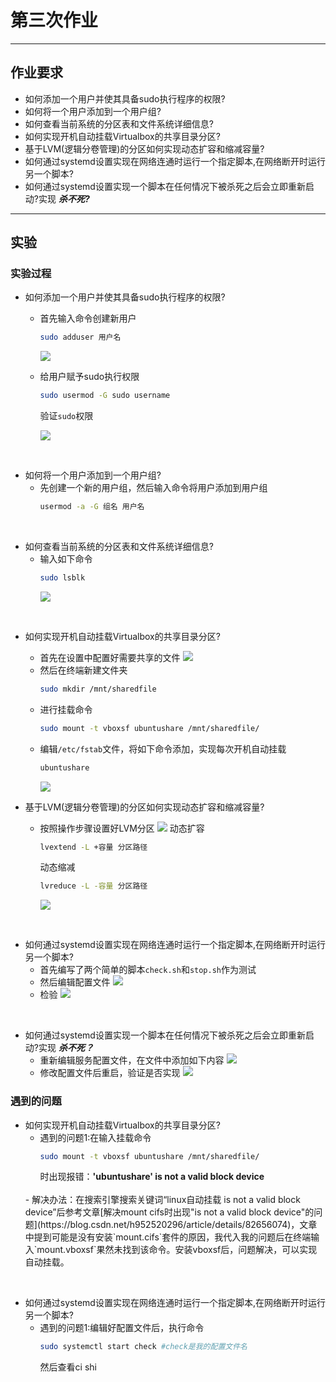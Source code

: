 # 第三次作业
---
## 作业要求

* 如何添加一个用户并使其具备sudo执行程序的权限?
* 如何将一个用户添加到一个用户组?
* 如何查看当前系统的分区表和文件系统详细信息?
* 如何实现开机自动挂载Virtualbox的共享目录分区?
* 基于LVM(逻辑分卷管理)的分区如何实现动态扩容和缩减容量?
* 如何通过systemd设置实现在网络连通时运行一个指定脚本,在网络断开时运行另一个脚本?
* 如何通过systemd设置实现一个脚本在任何情况下被杀死之后会立即重新启动?实现 ***杀不死?***
---

## 实验
### 实验过程
* 如何添加一个用户并使其具备sudo执行程序的权限?
    - 首先输入命令创建新用户
        ```bash
        sudo adduser 用户名
        ```
        ![](图片/1.1.png)
    - 给用户赋予sudo执行权限
        ```bash
        sudo usermod -G sudo username 
        ```
        验证`sudo`权限

        ![](图片/1.2.png)
<br>

* 如何将一个用户添加到一个用户组?
    - 先创建一个新的用户组，然后输入命令将用户添加到用户组
        ```bash
        usermod -a -G 组名 用户名
        ```
<br>

* 如何查看当前系统的分区表和文件系统详细信息?
    - 输入如下命令
        ```bash
        sudo lsblk
        ```
        ![](图片/3.1.png)
<br>

* 如何实现开机自动挂载Virtualbox的共享目录分区?
    - 首先在设置中配置好需要共享的文件
        ![](图片/4.1.png)
    - 然后在终端新建文件夹
        ```bash
        sudo mkdir /mnt/sharedfile
        ```
    - 进行挂载命令
        ```bash
        sudo mount -t vboxsf ubuntushare /mnt/sharedfile/
        ```
    - 编辑`/etc/fstab`文件，将如下命令添加，实现每次开机自动挂载
        ```bash
        ubuntushare 
        ```
        ![](图片/4.2.png)

* 基于LVM(逻辑分卷管理)的分区如何实现动态扩容和缩减容量?
    - 按照操作步骤设置好LVM分区
        ![](图片/5.1.png)
        动态扩容
        ```bash
        lvextend -L +容量 分区路径
        ```
        动态缩减
        ```bash
        lvreduce -L -容量 分区路径
        ```
        ![](图片/6.1.png)
<br>

* 如何通过systemd设置实现在网络连通时运行一个指定脚本,在网络断开时运行另一个脚本?
    - 首先编写了两个简单的脚本`check.sh`和`stop.sh`作为测试
    - 然后编辑配置文件
        ![](图片/7.1.png)
    - 检验
        ![](图片/7.2.png)
<br>

* 如何通过systemd设置实现一个脚本在任何情况下被杀死之后会立即重新启动?实现 ***杀不死？***
    - 重新编辑服务配置文件，在文件中添加如下内容
        ![](图片/7.3.png)
    - 修改配置文件后重启，验证是否实现
        ![](图片/74..png)


### 遇到的问题
* 如何实现开机自动挂载Virtualbox的共享目录分区?
    - 遇到的问题1:在输入挂载命令
        ```bash
        sudo mount -t vboxsf ubuntushare /mnt/sharedfile/
        ```
        时出现报错：**'ubuntushare' is not a valid block device**
    <br>
    - 解决办法：在搜索引擎搜索关键词“linux自动挂载 is not a valid block device”后参考文章[解决mount cifs时出现"is not a valid block device"的问题](https://blog.csdn.net/h952520296/article/details/82656074)，文章中提到可能是没有安装`mount.cifs`套件的原因，我代入我的问题后在终端输入`mount.vboxsf`果然未找到该命令。安装vboxsf后，问题解决，可以实现自动挂载。
<br>

* 如何通过systemd设置实现在网络连通时运行一个指定脚本,在网络断开时运行另一个脚本?
    - 遇到的问题1:编辑好配置文件后，执行命令
        ```bash
        sudo systemctl start check #check是我的配置文件名
        ```
        然后查看ci shi